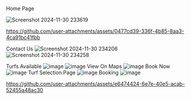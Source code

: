 Home Page

![Screenshot 2024-11-30 233619](https://github.com/user-attachments/assets/0afb9b35-aa22-4bd8-b264-a034e1762ddd)

https://github.com/user-attachments/assets/0477cd39-336f-4b85-8aa3-4ca91bc41fbb

Contact Us
![Screenshot 2024-11-30 234206](https://github.com/user-attachments/assets/1a48283e-dd5d-40ed-b345-759075727258)
![Screenshot 2024-11-30 234258](https://github.com/user-attachments/assets/e95d6868-e4e5-4fdf-b1f8-3c099b9eb4a0)

Turfs Available
![image](https://github.com/user-attachments/assets/6c8a6b2d-1994-4e4f-bf7d-75847c0346c6)
![image](https://github.com/user-attachments/assets/f1b25d2a-960a-4796-aced-9911436d0085)
View On Maps
![image](https://github.com/user-attachments/assets/85970070-3b96-4a95-977b-d696bc361b3e)
Book Now
![image](https://github.com/user-attachments/assets/5552a28b-f53f-468d-b826-f72905580839)
Turf Selection Page
![image](https://github.com/user-attachments/assets/78c2cdc2-3d34-4ef7-987b-bef5c816eed8)
Booking
![image](https://github.com/user-attachments/assets/83cb3d89-4df3-402c-8ba5-2c855dd1f658)

https://github.com/user-attachments/assets/e6474424-6e7e-40e5-acab-52455a48ac30






